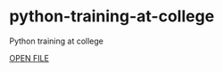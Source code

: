 # python-training-at-college
Python training at college 


[OPEN FILE](https://github.com/vikaspatelp83/python-training-at-college/blob/master/PYTHON_srist/Python%20Notes.ipynb)
